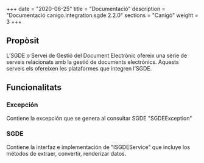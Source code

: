 +++
date        = "2020-06-25"
title       = "Documentació"
description = "Documentació canigo.integration.sgde 2.2.0"
sections    = "Canigó"
weight      = 3
+++

## Propòsit

L’SGDE o Servei de Gestió del Document Electrònic ofereix una sèrie de serveis relacionats amb la gestió de documents electrònics. Aquests serveis els ofereixen les plataformes que integren l’SGDE.

## Funcionalitats

### Excepción

Contiene la excepción que se genera al consultar SGDE "SGDEException"

### SGDE

Contiene la interfaz e implementación de "ISGDEService" que incluye los métodos de extraer, convertir, renderizar datos. 
